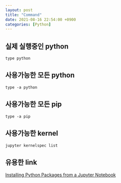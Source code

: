 ```yaml
---
layout: post
title: "Command"
date: 2021-08-16 22:54:00 +0900
categories: [Python]
---
```


## 실제 실행중인 python 

``` type python ```

## 사용가능한 모든 python

``` type -a python ```

## 사용가능한 모든 pip

``` type -a pip ```

## 사용가능한 kernel

``` jupyter kernelspec list ```

## 유용한 link

[Installing Python Packages from a Jupyter Notebook](https://jakevdp.github.io/blog/2017/12/05/installing-python-packages-from-jupyter/)
